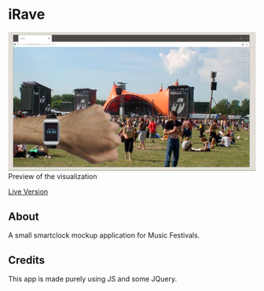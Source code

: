 # iRave

![screenshot](https://raw.githubusercontent.com/DanyBoss/iRave/master/preview.jpg)
Preview of the visualization

[Live Version](https://danyboss.github.io/irave/index.html)

## About
A small smartclock mockup application for Music Festivals.

## Credits
This app is made purely using JS and some JQuery.
